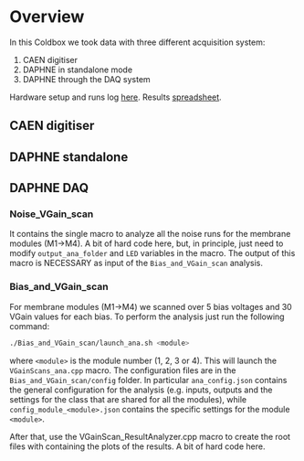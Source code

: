 # Overview
In this Coldbox we took data with three different acquisition system:
1. CAEN digitiser
2. DAPHNE in standalone mode
3. DAPHNE through the DAQ system

Hardware setup and runs log [here](https://docs.google.com/spreadsheets/d/1N9xcb2VVlzzDcNfBjlj_buhH9LiBTdG8-cnisb-orsI/edit?gid=631129411#gid=631129411).
Results [spreadsheet](https://docs.google.com/spreadsheets/d/1UbbC-N2yJ7k_QW4HT-eM1Flrzsd2dG26-lBIFAHH8Ew/edit?gid=1663548084#gid=1663548084).


## CAEN digitiser

## DAPHNE standalone

## DAPHNE DAQ
### Noise_VGain_scan
It contains the single macro to analyze all the noise runs for the membrane modules (M1->M4). A bit of hard code here,
but, in principle, just need to modify `output_ana_folder` and `LED` variables in the macro.
The output of this macro is NECESSARY as input of the `Bias_and_VGain_scan` analysis.

### Bias_and_VGain_scan
For membrane modules (M1->M4) we scanned over 5 bias voltages and 30 VGain values for each bias.
To perform the analysis just run the following command:
```bash
./Bias_and_VGain_scan/launch_ana.sh <module>
```
where `<module>` is the module number (1, 2, 3 or 4).
This will launch the `VGainScans_ana.cpp` macro. The configuration files are in the `Bias_and_VGain_scan/config` folder.
In  particular `ana_config.json` contains the general configuration for the analysis (e.g. inputs, outputs and the settings for the 
class that are shared for all the modules), while `config_module_<module>.json` contains the specific settings for the module `<module>`.

After that, use the VGainScan_ResultAnalyzer.cpp macro to create the root files with containing the plots of the
results. A bit of hard code here.
